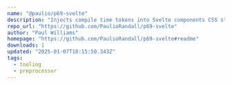 ```yaml
---
name: "@paulio/p69-svelte"
description: "Injects compile time tokens into Svelte components CSS styles."
repo_url: "https://github.com/PaulioRandall/p69-svelte"
author: "Paul Williams"
homepage: "https://github.com/PaulioRandall/p69-svelte#readme"
downloads: 1
updated: "2025-01-07T18:15:50.343Z"
tags: 
  - tooling
  - preprocessor
---
```

